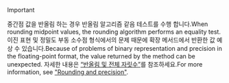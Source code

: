 
> [!IMPORTANT]
>  <span data-ttu-id="e5ee8-101">중간점 값을 반올림 하는 경우 반올림 알고리즘 같음 테스트를 수행 합니다.</span><span class="sxs-lookup"><span data-stu-id="e5ee8-101">When rounding midpoint values, the rounding algorithm performs an equality test.</span></span> <span data-ttu-id="e5ee8-102">이진 표현 및 정밀도 부동 소수점 형식에서의 문제 때문에 확장 메서드에서 반환한 값 예상 수 있습니다.</span><span class="sxs-lookup"><span data-stu-id="e5ee8-102">Because of problems of binary representation and precision in the floating-point format, the value returned by the method can be unexpected.</span></span> <span data-ttu-id="e5ee8-103">자세한 내용은 [“반올림 및 전체 자릿수”](xref:System.Math.Round%2A#rounding-and-precision)를 참조하세요.</span><span class="sxs-lookup"><span data-stu-id="e5ee8-103">For more information, see ["Rounding and precision"](xref:System.Math.Round%2A#rounding-and-precision).</span></span>

